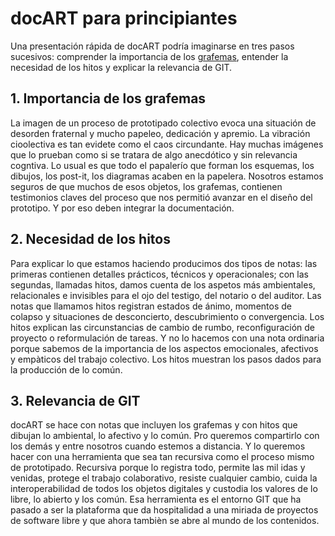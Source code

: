 # docART para principiantes #

Una presentación rápida de docART podría imaginarse en tres pasos sucesivos: comprender la importancia de los [grafemas](https://github.com/docART/documentacion/blob/recipe/prototyping/05_nocion_de_grafema.md), entender la necesidad de los hitos y explicar la relevancia de GIT.

## 1.  Importancia de los grafemas ##
La imagen de un proceso de prototipado colectivo evoca una situación de desorden fraternal y mucho papeleo, dedicación y apremio. La vibración cioolectiva es tan evidete como el caos circundante. Hay muchas imágenes que lo prueban como si se tratara de algo anecdótico y sin relevancia cogntiva. Lo usual es que todo el papalerío que forman los esquemas, los dibujos, los post-it, los diagramas acaben en la papelera. Nosotros estamos seguros de que muchos de esos objetos, los grafemas, contienen testimonios claves del proceso que nos permitió avanzar en el diseño del prototipo. Y por eso deben integrar la documentación. 

## 2.   Necesidad de los hitos ##
Para explicar lo que estamos haciendo producimos dos tipos de notas: las primeras contienen detalles prácticos, técnicos y operacionales; con las segundas, llamadas hitos, damos cuenta de los aspetos más ambientales, relacionales e invisibles para el ojo del testigo, del notario o del auditor. Las notas que llamamos hitos registran estados de ánimo, momentos de colapso y situaciones de desconcierto, descubrimiento o convergencia. Los hitos explican las circunstancias de cambio de rumbo, reconfiguración de proyecto o reformulación de tareas. Y no lo hacemos con una nota ordinaria porque sabemos de la importancia de los aspectos emocionales, afectivos y empàticos del trabajo colectivo. Los hitos muestran los pasos dados para la producción de lo común. 

## 3.   Relevancia de GIT ##
docART se hace con notas que incluyen los grafemas y con hitos que dibujan lo ambiental, lo afectivo y lo común. Pro queremos compartirlo con los demás y entre nosotros cuando estemos a distancia. Y lo queremos hacer con una herramienta que sea tan recursiva como el proceso mismo de prototipado. Recursiva porque lo registra todo, permite las mil idas y venidas, protege el trabajo colaborativo, resiste cualquier cambio, cuida la interoperabilidad de todos los objetos digitales y custodia los valores de lo libre, lo abierto y los común. Esa herramienta es el entorno GIT que ha pasado a ser la plataforma que da hospitalidad a una miriada de proyectos de software libre y que ahora tambièn se abre al mundo de los contenidos.
